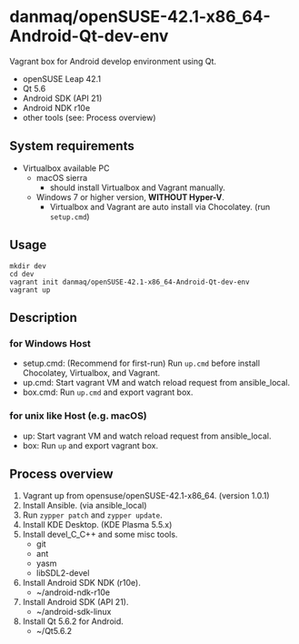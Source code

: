 # danmaq/openSUSE-42.1-x86_64-Android-Qt-dev-env

Vagrant box for Android develop environment using Qt.

* openSUSE Leap 42.1
* Qt 5.6
* Android SDK (API 21)
* Android NDK r10e
* other tools (see: Process overview)

## System requirements

* Virtualbox available PC
    * macOS sierra
        * should install Virtualbox and Vagrant manually.
    * Windows 7 or higher version, __WITHOUT Hyper-V__.
        * Virtualbox and Vagrant are auto install via Chocolatey. (run `setup.cmd`)

## Usage

```
mkdir dev
cd dev
vagrant init danmaq/openSUSE-42.1-x86_64-Android-Qt-dev-env
vagrant up
```

## Description

### for Windows Host

* setup.cmd: (Recommend for first-run) Run `up.cmd` before install Chocolatey, Virtualbox, and Vagrant.
* up.cmd: Start vagrant VM and watch reload request from ansible_local.
* box.cmd: Run `up.cmd` and export vagrant box.

### for unix like Host (e.g. macOS)

* up: Start vagrant VM and watch reload request from ansible_local.
* box: Run `up` and export vagrant box.

## Process overview

1. Vagrant up from opensuse/openSUSE-42.1-x86_64. (version 1.0.1)
2. Install Ansible. (via ansible_local)
3. Run `zypper patch` and `zypper update`.
4. Install KDE Desktop. (KDE Plasma 5.5.x)
5. Install devel_C_C++ and some misc tools.
    * git
    * ant
    * yasm
    * libSDL2-devel
6. Install Android SDK NDK (r10e).
    * ~/android-ndk-r10e
7. Install Android SDK (API 21).
    * ~/android-sdk-linux
8. Install Qt 5.6.2 for Android.
    * ~/Qt5.6.2
